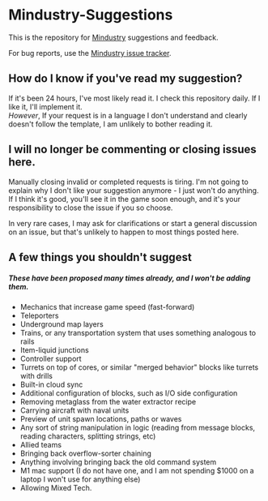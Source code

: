 # Mindustry-Suggestions
This is the repository for [Mindustry](https://github.com/Anuken/Mindustry) suggestions and feedback.

For bug reports, use the [Mindustry issue tracker](https://github.com/Anuken/Mindustry/issues/new/choose).

## How do I know if you've read my suggestion?

If it's been 24 hours, I've most likely read it. I check this repository daily. If I like it, I'll implement it.  
*However*, If your request is in a language I don't understand and clearly doesn't follow the template, I am unlikely to bother reading it.

## I will no longer be commenting or closing issues here.

Manually closing invalid or completed requests is tiring. I'm not going to explain why I don't like your suggestion anymore - I just won't do anything. If I think it's good, you'll see it in the game soon enough, and it's your responsibility to close the issue if you so choose.

In very rare cases, I may ask for clarifications or start a general discussion on an issue, but that's unlikely to happen to most things posted here.

## A few things you shouldn't suggest
##### These have been proposed many times already, and I won't be adding them.

- Mechanics that increase game speed (fast-forward)
- Teleporters
- Underground map layers
- Trains, or any transportation system that uses something analogous to rails
- Item-liquid junctions
- Controller support
- Turrets on top of cores, or similar "merged behavior" blocks like turrets with drills
- Built-in cloud sync
- Additional configuration of blocks, such as I/O side configuration
- Removing metaglass from the water extractor recipe
- Carrying aircraft with naval units
- Preview of unit spawn locations, paths or waves
- Any sort of string manipulation in logic (reading from message blocks, reading characters, splitting strings, etc)
- Allied teams
- Bringing back overflow-sorter chaining
- Anything involving bringing back the old command system
- M1 mac support (I do not have one, and I am not spending $1000 on a laptop I won't use for anything else)
- Allowing Mixed Tech.
